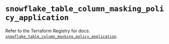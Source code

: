 # `snowflake_table_column_masking_policy_application`

Refer to the Terraform Registry for docs: [`snowflake_table_column_masking_policy_application`](https://registry.terraform.io/providers/snowflake-labs/snowflake/1.0.0/docs/resources/table_column_masking_policy_application).
